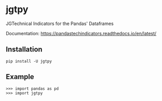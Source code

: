 

# jgtpy
JGTechnical Indicators for the Pandas' Dataframes


Documentation: https://pandastechindicators.readthedocs.io/en/latest/


## Installation
```
pip install -U jgtpy
```

## Example
```
>>> import pandas as pd
>>> import jgtpy



